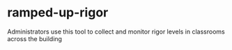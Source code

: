 # ramped-up-rigor
Administrators use this tool to collect and monitor rigor levels in classrooms across the building 
